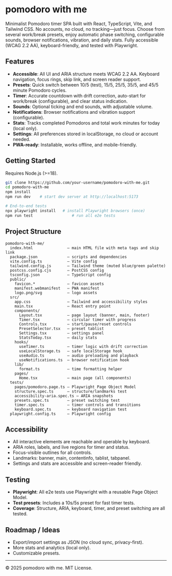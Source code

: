 # pomodoro with me

Minimalist Pomodoro timer SPA built with React, TypeScript, Vite, and Tailwind CSS. No accounts, no cloud, no tracking—just focus. Choose from several work/break presets, enjoy automatic phase switching, configurable sounds, browser notifications, vibration, and daily stats. Fully accessible (WCAG 2.2 AA), keyboard-friendly, and tested with Playwright.

## Features

- **Accessible**: All UI and ARIA structure meets WCAG 2.2 AA. Keyboard navigation, focus rings, skip link, and screen reader support.
- **Presets**: Quick switch between 10/5 (test), 15/5, 25/5, 35/5, and 45/5 minute Pomodoro cycles.
- **Timer**: Accurate countdown with drift correction, auto-start for work/break (configurable), and clear status indication.
- **Sounds**: Optional ticking and end sounds, with adjustable volume.
- **Notifications**: Browser notifications and vibration support (configurable).
- **Stats**: Tracks completed Pomodoros and total work minutes for today (local only).
- **Settings**: All preferences stored in localStorage, no cloud or account needed.
- **PWA-ready**: Installable, works offline, and mobile-friendly.

## Getting Started

Requires Node.js (>=18).

```bash
git clone https://github.com/your-username/pomodoro-with-me.git
cd pomodoro-with-me
npm install
npm run dev    # start dev server at http://localhost:5173

# End-to-end tests
npx playwright install   # install Playwright browsers (once)
npm run test                 # run all e2e tests
```

## Project Structure

```
pomodoro-with-me/
  index.html               – main HTML file with meta tags and skip link
  package.json             – scripts and dependencies
  vite.config.ts           – Vite config
  tailwind.config.js       – Tailwind theme (muted blue/green palette)
  postcss.config.cjs       – PostCSS config
  tsconfig.json            – TypeScript config
  public/
    favicon.*              – favicon assets
    manifest.webmanifest   – PWA manifest
    logo.png/svg           – logo assets
  src/
    app.css                – Tailwind and accessibility styles
    main.tsx               – React entry point
    components/
      Layout.tsx           – page layout (banner, main, footer)
      Timer.tsx            – circular timer with progress
      Controls.tsx         – start/pause/reset controls
      PresetSelector.tsx   – preset tablist
      Settings.tsx         – settings panel
      StatsToday.tsx       – daily stats
    hooks/
      useTimer.ts          – timer logic with drift correction
      useLocalStorage.ts   – safe localStorage hook
      useAudio.ts          – audio preloading and playback
      useNotifications.ts  – browser notification hook
    lib/
      format.ts            – time formatting helper
    pages/
      Home.tsx             – main page (all components)
  tests/
    pages/pomodoro.page.ts – Playwright Page Object Model
    structure.spec.ts      – structure/landmarks test
    accessibility-aria.spec.ts – ARIA snapshots
    presets.spec.ts        – preset switching test
    timer.spec.ts          – timer controls and transitions
    keyboard.spec.ts       – keyboard navigation test
  playwright.config.ts     – Playwright config
```

## Accessibility

- All interactive elements are reachable and operable by keyboard.
- ARIA roles, labels, and live regions for timer and status.
- Focus-visible outlines for all controls.
- Landmarks: banner, main, contentinfo, tablist, tabpanel.
- Settings and stats are accessible and screen-reader friendly.

## Testing

- **Playwright**: All e2e tests use Playwright with a reusable Page Object Model.
- **Test presets**: Includes a 10s/5s preset for fast timer tests.
- **Coverage**: Structure, ARIA, keyboard, timer, and preset switching are all tested.

## Roadmap / Ideas

- Export/import settings as JSON (no cloud sync, privacy-first).
- More stats and analytics (local only).
- Customizable presets.

---

© 2025 pomodoro with me. MIT License.